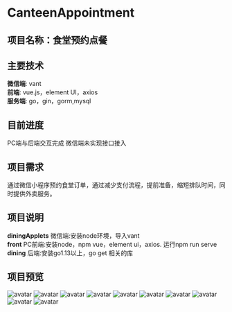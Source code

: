 # CanteenAppointment
## 项目名称：食堂预约点餐
## 主要技术
**微信端**:
vant<br>
**前端**:
vue.js，element UI，axios<br>
**服务端**:
go，gin，gorm,mysql
## 目前进度
PC端与后端交互完成
微信端未实现接口接入
## 项目需求 
通过微信小程序预约食堂订单，通过减少支付流程，提前准备，缩短排队时间，同时提供外卖服务。
## 项目说明
**diningApplets** 
微信端:安装node环境，导入vant<br>
**front**
PC前端:安装node，npm vue，element ui，axios. 运行npm run serve<br>
**dining**
后端:安装go1.13以上，go get 相关的库
## 项目预览
![avatar](/img/1.jpg)
![avatar](/img/6.jpg)
![avatar](img/5.jpg)
![avatar](/img/2.jpg)
![avatar](/img/3.jpg)
![avatar](img/7.png)
![avatar](img/8.png)
![avatar](img/9.png)
![avatar](img/10.png)
![avatar](img/11.png)

